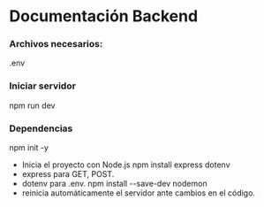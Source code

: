 # Documentación Backend

### Archivos necesarios:
.env

### Iniciar servidor
npm run dev

### Dependencias

npm init -y
* Inicia el proyecto con Node.js
npm install express dotenv
* express para GET, POST. 
* dotenv para .env.
npm install --save-dev nodemon
* reinicia automáticamente el servidor ante cambios en el código.



